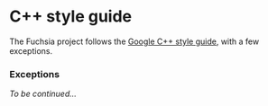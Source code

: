 C++ style guide
===============

The Fuchsia project follows the [Google C++ style guide][google-guide], with a
few exceptions.

### Exceptions

_To be continued..._


[google-guide]: https://google.github.io/styleguide/cppguide.html
